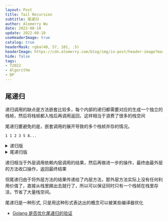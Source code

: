 ```yaml
---
layout: Post
title: Tail Recursion
subtitle: 尾递归
author: Alomerry Wu
date: 2022-08-10
update: 2022-08-10
useHeaderImage: true
catalog: true
headerMask: rgba(40, 57, 101, .5)
headerImage: https://cdn.alomerry.com/blog/img/in-post/header-image?max=64
hide: false
tags:
- Y2022
- Algorithm
- DP
---
```


## 尾递归

递归调用的缺点是方法嵌套比较多，每个内部的递归都需要对应的生成一个独立的栈帧，然后将栈帧都入栈后再调用返回，这样相当于浪费了很多的栈空间

尾递归要避免的是，嵌套调用的展开导致的多个栈帧并存的情况。

`1 1 2 3 5 8...`

<details>

<summary>递归版</summary>

```cpp
int fib(int n){
    if (n <= 1){
        return 1;
    }else {
        return fib(n-1) + fib(n-2);
    }
}
fib(100)
```

</details>

<details>

<summary>尾递归版</summary>

```cpp
int fib(int a, b, n){
    if (n == 0){
        return n1;
    }else {
        return fib(b, a+b, n-1);
    }
}
fib(1, 1, 100)
```

</details>

递归相当于外层调用依赖内层调用的结果，然后再做进一步的操作，最终由最外层的方法收口操作，返回最终结果

但尾递归由于将外层方法的结果传递给了内层方法，那外层方法实际上没有任何利用价值了，直接从栈里踢出去就行了，所以可以保证同时只有一个栈帧在栈里存活，节省了大量栈空间。

尾递归是一种形式, 只是用这种形式表达出的概念可以被某些编译器优化

- [Golang 是否优化尾递归的验证](https://zhuanlan.zhihu.com/p/212125255)